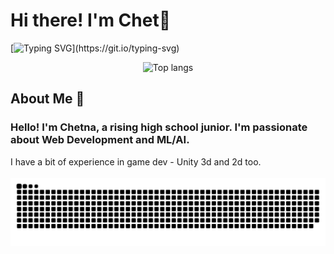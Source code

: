 # Hi there! I'm Chet👋

[![Typing SVG](https://readme-typing-svg.demolab.com?font=VT323&duration=7000&pause=1000&color=5B2FF7&center=true&random=false&width=435&lines=A+Designer%2C+Developer+and+A+Student!)](https://git.io/typing-svg)

<div align="center">
<img alt="Top langs" src="https://github-readme-stats.vercel.app/api/top-langs/?username=chet-ag09&layout=compact&&langs_count=8&theme=radical"/>
</div>

## About Me 🤌
###  Hello! I'm Chetna, a rising high school junior. I'm passionate about Web Development and ML/AI.
I have a bit of experience in game dev - Unity 3d and 2d too.
<br>
<br>
<a href=#><img src="https://raw.githubusercontent.com/platane/snk/output/github-contribution-grid-snake-dark.svg"></a>
